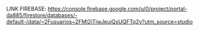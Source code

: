 LINK FIREBASE: https://console.firebase.google.com/u/0/project/portal-da885/firestore/databases/-default-/data/~2Fusuarios~2FMl2iTiwJeujQsUQFTq2y?utm_source=studio
